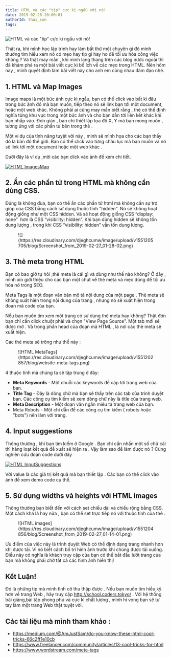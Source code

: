 ```yaml
---
title: HTML và các "tip" cực kì ngầu với nó!
date: 2019-02-28 20:00:01
authorId: thai_son
tags:
---
```


![HTML và các "tip" cực kì ngầu với nó!](https://res.cloudinary.com/djeghcumw/image/upload/v1551358425/blog/resized_time.jpg)

Thật ra, khi mình học lập trình hay làm bất thứ một chuyện gì đó mình thường tìm hiểu xem nó có mẹo hay tip gì hay ho để tối ưu hóa công việc không ? Và thật may mắn , khi mình lang thang trên các blog nước ngoài thì đã khám phá ra một bài viết cực kì bổ ích về các mẹo trong HTML. Nên hôm nay , mình quyết định làm bài viết này cho anh em cùng nhau đàm đạo nhé.

## 1\. HTML và Map Images

Image maps là một bức ảnh cực kì ngầu, bạn có thể click vào bất kì đâu trong bức ảnh đó mà bạn muốn, tiếp theo nó sẽ link bạn tới một document, hoặc một web khác. Không phải ai cũng may mắn biết rằng , thẻ <map> có thể định nghĩa từng khu vực trong một bức ảnh và cho bạn dẫn tới liên kết khác khi bạn nhấp vào. Đơn giản , bạn chỉ thiết lập tọa độ X, Y mà bạn mong muốn , tương ứng với các phần tử <area> bên trong thẻ <map>.

Một ví dụ của tính năng tuyệt vời này , mình sẽ mình họa cho các bạn thấy đó là bản đồ thế giới. Bạn có thể click vào từng châu lục mà bạn muốn và nó sẽ link tới một document hoặc một web khác .

Dưới đây là ví dụ ,mời các bạn click vào ảnh để xem chi tiết.

[![HTML ImagesMap](https://res.cloudinary.com/djeghcumw/image/upload/v1551116074/blog/Screenshot_from_2019-02-26_00-34-12.png) ](https://codepen.io/Shyn1711/pen/YgzwPV?editors=1100)  

## 2\. Ẩn các phần tử trong HTML mà không cần dùng CSS.  

Đúng là không đùa, bạn có thể ẩn các phần tử html mà không cần sự trợ giúp của CSS bằng cách sử dụng thuộc tính "hidden". Nó sẽ không hoạt động giống như một CSS hidden. Và sẽ hoạt động giống CSS “display: none”  hơn là CSS “visibility: hidden”. Khi bạn dùng hidden sẽ không tốn dung lượng , trong khi CSS “visibility: hidden” vẫn tốn dung lượng.

<figure class="wp-block-image">![](https://res.cloudinary.com/djeghcumw/image/upload/v1551205705/blog/Screenshot_from_2019-02-27_01-28-02.png)</figure>

## 3\. Thẻ meta <g class="gr_ gr_21 gr-alert gr_spell gr_inline_cards gr_run_anim ContextualSpelling ins-del multiReplace" id="21" data-gr-id="21">trong</g> HTML

Bạn có bao giờ tự hỏi ,thẻ meta là cái gì và dùng như thế nào không? Ở đây , mình xin giới thiệu cho các bạn một chút về thẻ meta và mẹo dùng để tối ưu hóa nó trong SEO.

Meta Tags là một đoạn văn bản mô tả nội dung của một page . Thẻ meta sẽ không xuất hiện trong nội dung của trang , nhưng nó sẽ xuất hiện trong đoạn mã code của bạn.

Nếu bạn muốn tìm xem một trang có sử dụng thẻ meta hay không? Thật đơn bạn chỉ cần click chuột phải và chọn "View Page Source". Một tab mới sẻ được mở . Và trong phần head của đoạn mã HTML , là nơi các thẻ meta sẽ xuất hiện.

Các thẻ meta sẽ trông như thế này :

<figure class="wp-block-image">![HTML MetaTags](https://res.cloudinary.com/djeghcumw/image/upload/v1551202857/blog/website-meta-tags.png)</figure>

4 thuộc tính mà chúng ta sẽ tập trung ở đây:

*   **Meta Keywords** - Một chuỗi các keywords đề cập tới trang web của bạn.
*   **Title Tag** - Đây là dòng chữ mà bạn sẽ thấy trên các tab của trình duyệt bạn. Các công cụ tìm kiếm sẽ xem dòng chữ này là title của trang web.
*   **Meta Description** - Một đoạn văn ngắn miêu tả trang web của bạn.
*   Meta Robots - Một chỉ dẫn để các công cụ tìm kiếm ( robots hoặc "bots") nên làm với trang.

## 4\. Input suggestions  

Thông thường , khi bạn tìm kiếm ở Google . Bạn chỉ cần nhấn một số chữ cái thì hàng loạt kết quả đề xuất sẽ hiện ra . Vậy làm sao để làm được nó ? Cùng nghiên cứu đoạn code dưới đây

[![HTML InputSuggestions](https://res.cloudinary.com/djeghcumw/image/upload/v1551204196/blog/Screenshot_from_2019-02-27_01-02-54.png) ](https://codepen.io/Shyn1711/pen/bZNrPz?editors=1010)  

Với value là các giá trị kết quả mà bạn thiết lập . Các bạn có thể click vào ảnh để xem demo code cụ thể.

## 5\. Sử dụng widths và heights với HTML images

Thông thường bạn biết đến với cách set chiều dài và chiều rộng bằng CSS. Một cách khá là hay nữa , bạn có thể set trực tiếp nó với thuộc tính của thẻ </img>.

<figure class="wp-block-image">![HTML images](https://res.cloudinary.com/djeghcumw/image/upload/v1551204856/blog/Screenshot_from_2019-02-27_01-14-01.png)</figure>

Ưu điểm của việc này là trình duyệt Web có thể định dạng trang nhanh hơn khi được tải. Vì nó biết cách bố trí hình ảnh trước khi chúng được tải xuống. Điều này có nghĩa là khách truy cập của bạn có thể bắt đầu lướt trang của bạn mà không phải chờ tất cả các hình ảnh hiển thị!

## Kết Luận!

Đó là những tip mà mình tình cờ thu thập được . Nếu bạn muốn tìm hiểu kỹ hơn về trang Web , hãy truy cập http://school.coders.tokyo/ . Với hệ thống bài giảng,bài tập phong phú và cực kì chất lượng , mình hi vọng bạn sẽ tự tay làm một trang Web thật tuyệt vời.

## Các tài liệu mà mình <g class="gr_ gr_3 gr-alert gr_spell gr_inline_cards gr_run_anim ContextualSpelling ins-del multiReplace" id="3" data-gr-id="3">tham</g> khảo :

*   https://medium.com/@AmJustSam/do-you-know-these-html-cool-tricks-66c2ff1e10cb
*   https://www.freelancer.com/community/articles/13-cool-tricks-for-html
*   https://www.wordstream.com/meta-tags